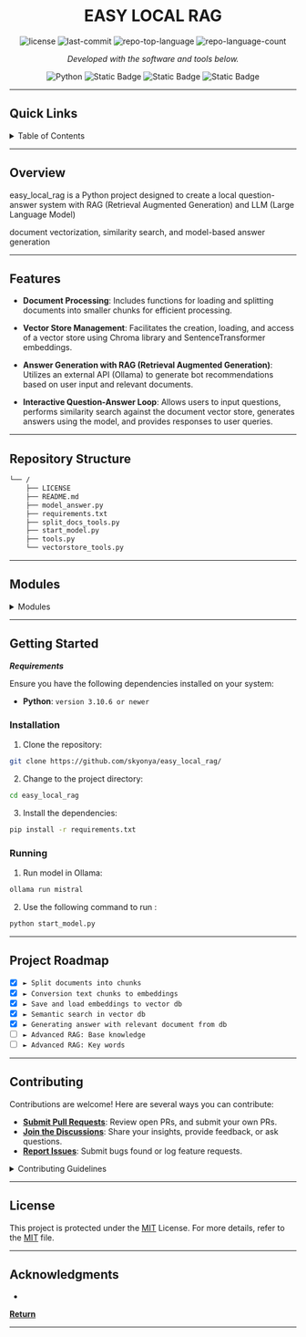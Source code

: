 
<h1 align="center">EASY LOCAL RAG</h1>

<p align="center">
	<img src="https://img.shields.io/github/license/skyonya/easy_local_rag?style=flat&color=0080ff" alt="license">
	<img src="https://img.shields.io/github/last-commit/skyonya/easy_local_rag?style=flat&logo=git&logoColor=white&color=0080ff" alt="last-commit">
	<img src="https://img.shields.io/github/languages/top/skyonya/easy_local_rag?style=flat&color=0080ff" alt="repo-top-language">
	<img src="https://img.shields.io/github/languages/count/skyonya/easy_local_rag?style=flat&color=0080ff" alt="repo-language-count">
<p>
<p align="center">
		<em>Developed with the software and tools below.</em>
</p>
<p align="center">
	<img src="https://img.shields.io/badge/Python-3776AB.svg?style=flat&logo=Python&logoColor=white" alt="Python">
    <img alt="Static Badge" src="https://img.shields.io/badge/LangChain-blue?style=flat">
   <img alt="Static Badge" src="https://img.shields.io/badge/ChromaDB-blue?style=flat">
<img alt="Static Badge" src="https://img.shields.io/badge/SentenceTransformers-blue?style=flat">



</p>
<hr>

##  Quick Links

<!-- TABLE OF CONTENTS -->
<details>
  <summary>Table of Contents</summary>

> - [ Overview](#overview)
> - [ Features](#features)
> - [ Repository Structure](#repository-structure)
> - [ Modules](#modules)
> - [ Getting Started](#getting-started)
>   - [ Installation](#installation)
>   - [ Running ](#running)
> - [ Project Roadmap](#project-roadmap)
> - [ Contributing](#contributing)
> - [ License](#license)
> - [ Acknowledgments](#acknowledgments)
</details>

---


##  Overview

easy_local_rag is a Python project designed to create a local question-answer system with RAG (Retrieval Augmented Generation) and LLM (Large Language Model)

document vectorization, similarity search, and model-based answer generation

---

##  Features

- **Document Processing**: Includes functions for loading and splitting documents into smaller chunks for efficient processing.


- **Vector Store Management**: Facilitates the creation, loading, and access of a vector store using Chroma library and SentenceTransformer embeddings.


- **Answer Generation with RAG (Retrieval Augmented Generation)**: Utilizes an external API (Ollama) to generate bot recommendations based on user input and relevant documents.


- **Interactive Question-Answer Loop**: Allows users to input questions, performs similarity search against the document vector store, generates answers using the model, and provides responses to user queries.

---

##  Repository Structure

```sh
└── /
    ├── LICENSE
    ├── README.md
    ├── model_answer.py
    ├── requirements.txt
    ├── split_docs_tools.py
    ├── start_model.py
    ├── tools.py
    └── vectorstore_tools.py
```

---


##  Modules

<details closed><summary>Modules</summary>

| File                                         | Summary                                                                                                                                                                                                                                            |
| ---                                          |----------------------------------------------------------------------------------------------------------------------------------------------------------------------------------------------------------------------------------------------------|
| [tools.py](tools.py)                         | The module provides a set of utility functions for common tasks related to file system operations and performance measurement.                                                                                                                     |
| [model_answer.py](model_answer.py)           | Bot generating recommendations based on user input and relevant documents using the Ollama API. It constructs prompts based on the input parameters, sends requests to the API endpoint for text generation, and returns the generated bot answer. |
| [vectorstore_tools.py](vectorstore_tools.py) | The module contains functions for creating, loading, and accessing a vector store using the Chroma library and SentenceTransformer embeddings. It provides utility functions to manage document embeddings and vector store persistence.           |
| [start_model.py](start_model.py)             | The module serves as an entry point for initiating a question-answer system utilizing a document vector store and a model for generating answers. It provides settings for specifying document paths, model names, and embedding models, and it orchestrates the interaction between the vector store and the answer generation model.                                                                                                                                                                                                                                                   |
| [split_docs_tools.py](split_docs_tools.py)   | The module provides functions for loading and splitting documents into smaller chunks. It utilizes text loaders and splitters from the LangChain community library to handle document processing efficiently.                                                                                                                                                                                                                                                   |

</details>

---

##  Getting Started

***Requirements***

Ensure you have the following dependencies installed on your system:

* **Python**: `version 3.10.6 or newer`

###  Installation

1. Clone the  repository:

```sh
git clone https://github.com/skyonya/easy_local_rag/
```

2. Change to the project directory:

```sh
cd easy_local_rag
```

3. Install the dependencies:

```sh
pip install -r requirements.txt
```

###  Running 

1. Run model in Ollama:

```sh
ollama run mistral
```

2. Use the following command to run :

```sh
python start_model.py
```

---

##  Project Roadmap

- [X] `► Split documents into chunks`
- [X] `► Conversion text chunks to embeddings`
- [X] `► Save and load embeddings to vector db`
- [X] `► Semantic search in vector db`
- [X] `► Generating answer with relevant document from db`
- [ ] `► Advanced RAG: Base knowledge`
- [ ] `► Advanced RAG: Key words`

---

##  Contributing

Contributions are welcome! Here are several ways you can contribute:

- **[Submit Pull Requests](https://github.com/skyonya/easy_local_rag/blob/main/CONTRIBUTING.md)**: Review open PRs, and submit your own PRs.
- **[Join the Discussions](https://github.com/skyonya/easy_local_rag/discussions)**: Share your insights, provide feedback, or ask questions.
- **[Report Issues](https://github.com/skyonya/easy_local_rag/issues)**: Submit bugs found or log feature requests.

<details closed>
    <summary>Contributing Guidelines</summary>

1. **Fork the Repository**: Start by forking the project repository to your GitHub account.
2. **Clone Locally**: Clone the forked repository to your local machine using a Git client.
   ```sh
   git clone https://github.com/skyonya/easy_local_rag/
   ```
3. **Create a New Branch**: Always work on a new branch, giving it a descriptive name.
   ```sh
   git checkout -b new-feature-x
   ```
4. **Make Your Changes**: Develop and test your changes locally.
5. **Commit Your Changes**: Commit with a clear message describing your updates.
   ```sh
   git commit -m 'Implemented new feature x.'
   ```
6. **Push to GitHub**: Push the changes to your forked repository.
   ```sh
   git push origin new-feature-x
   ```
7. **Submit a Pull Request**: Create a PR against the original project repository. Clearly describe the changes and their motivations.

Once your PR is reviewed and approved, it will be merged into the main branch.

</details>

---

##  License

This project is protected under the [MIT](https://github.com/Skyonya/easy_local_rag/blob/main/LICENSE) License. For more details, refer to the [MIT](https://github.com/Skyonya/easy_local_rag/blob/main/LICENSE) file.

---

##  Acknowledgments

- 

[**Return**](#quick-links)

---
